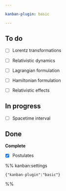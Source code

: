 ```yaml
---

kanban-plugin: basic

---
```


## To do

- [ ] Lorentz transformations
- [ ] Relativistic dynamics
- [ ] Lagrangian formulation
- [ ] Hamiltonian formulation
- [ ] Relativistic effects


## In progress

- [ ] Spacetime interval


## Done

**Complete**
- [x] Postulates




%% kanban:settings
```
{"kanban-plugin":"basic"}
```
%%